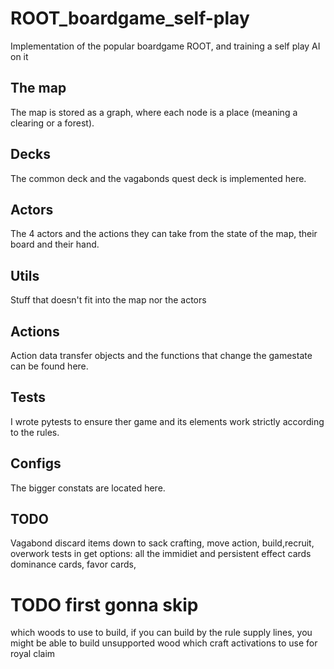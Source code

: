 # ROOT_boardgame_self-play
Implementation of the popular boardgame ROOT, and training a self play AI on it

## The map
The map is stored as a graph, where each node is a place (meaning a clearing or a forest).

## Decks
The common deck and the vagabonds quest deck is implemented here.

## Actors
The 4 actors and the actions they can take from the state of the map, their board and their hand.

## Utils
Stuff that doesn't fit into the map nor the actors

## Actions
Action data transfer objects and the functions that change the gamestate can be found here.

## Tests
I wrote pytests to ensure ther game and its elements work strictly according to the rules.

## Configs
The bigger constats are located here.

## TODO
Vagabond discard items down to sack
crafting, move action, build,recruit, overwork tests
in get options: all the immidiet and persistent effect cards
dominance cards,
favor cards,

# TODO first gonna skip
which woods to use to build, if you can build by the rule supply lines, you might be able to build unsupported wood
which craft activations to use for royal claim